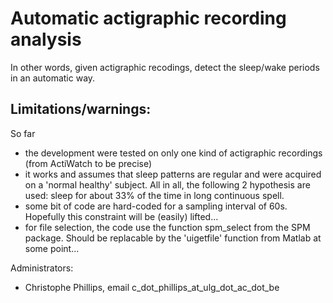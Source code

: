Automatic actigraphic recording analysis
==========

In other words, given actigraphic recodings, detect the sleep/wake periods in an automatic way.

Limitations/warnings:
---------------------
So far 
- the development were tested on only one kind of actigraphic recordings (from ActiWatch to be precise)
- it works and assumes that sleep patterns are regular and were acquired on a 'normal healthy' subject. All in all, the following 2 hypothesis are used: sleep for about 33% of the time in long continuous spell.
- some bit of code are hard-coded for a sampling interval of 60s. Hopefully this constraint will be (easily) lifted...
- for file selection, the code use the function spm_select from the SPM package. Should be replacable by the 'uigetfile' function from Matlab at some point...

Administrators:
- Christophe Phillips, email c_dot_phillips_at_ulg_dot_ac_dot_be
